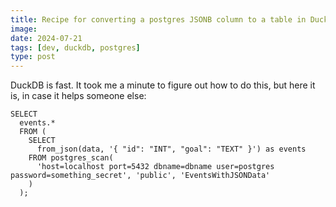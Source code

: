 ```yaml
---
title: Recipe for converting a postgres JSONB column to a table in DuckDB
image:
date: 2024-07-21
tags: [dev, duckdb, postgres]
type: post
---
```


DuckDB is fast. It took me a minute to figure out how to do this, but here it is, in case it helps someone else:

```
SELECT
  events.*
  FROM (
    SELECT
      from_json(data, '{ "id": "INT", "goal": "TEXT" }') as events
    FROM postgres_scan(
      'host=localhost port=5432 dbname=dbname user=postgres password=something_secret', 'public', 'EventsWithJSONData'
    )
  );
```
